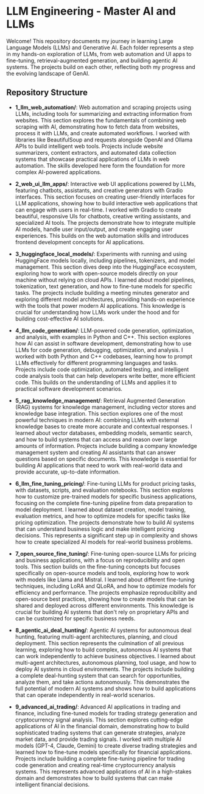 # LLM Engineering - Master AI and LLMs

Welcome! This repository documents my journey in learning Large Language Models (LLMs) and Generative AI. Each folder represents a step in my hands-on exploration of LLMs, from web automation and UI apps to fine-tuning, retrieval-augmented generation, and building agentic AI systems. The projects build on each other, reflecting both my progress and the evolving landscape of GenAI.

## Repository Structure

- **1_llm_web_automation/**: Web automation and scraping projects using LLMs, including tools for summarizing and extracting information from websites. This section explores the fundamentals of combining web scraping with AI, demonstrating how to fetch data from websites, process it with LLMs, and create automated workflows. I worked with libraries like BeautifulSoup and requests alongside OpenAI and Ollama APIs to build intelligent web tools. Projects include website summarizers, content extractors, and automated data collection systems that showcase practical applications of LLMs in web automation. The skills developed here form the foundation for more complex AI-powered applications.

- **2_web_ui_llm_apps/**: Interactive web UI applications powered by LLMs, featuring chatbots, assistants, and creative generators with Gradio interfaces. This section focuses on creating user-friendly interfaces for LLM applications, showing how to build interactive web applications that can engage with users in real-time. I worked with Gradio to create beautiful, responsive UIs for chatbots, creative writing assistants, and specialized AI tools. The projects demonstrate how to integrate multiple AI models, handle user input/output, and create engaging user experiences. This builds on the web automation skills and introduces frontend development concepts for AI applications.

- **3_huggingface_local_models/**: Experiments with running and using HuggingFace models locally, including pipelines, tokenizers, and model management. This section dives deep into the HuggingFace ecosystem, exploring how to work with open-source models directly on your machine without relying on cloud APIs. I learned about model pipelines, tokenization, text generation, and how to fine-tune models for specific tasks. The projects include building a meeting minutes generator and exploring different model architectures, providing hands-on experience with the tools that power modern AI applications. This knowledge is crucial for understanding how LLMs work under the hood and for building cost-effective AI solutions.

- **4_llm_code_generation/**: LLM-powered code generation, optimization, and analysis, with examples in Python and C++. This section explores how AI can assist in software development, demonstrating how to use LLMs for code generation, debugging, optimization, and analysis. I worked with both Python and C++ codebases, learning how to prompt LLMs effectively for different programming languages and tasks. Projects include code optimization, automated testing, and intelligent code analysis tools that can help developers write better, more efficient code. This builds on the understanding of LLMs and applies it to practical software development scenarios.

- **5_rag_knowledge_management/**: Retrieval Augmented Generation (RAG) systems for knowledge management, including vector stores and knowledge base integration. This section explores one of the most powerful techniques in modern AI: combining LLMs with external knowledge bases to create more accurate and contextual responses. I learned about vector databases, embedding models, semantic search, and how to build systems that can access and reason over large amounts of information. Projects include building a company knowledge management system and creating AI assistants that can answer questions based on specific documents. This knowledge is essential for building AI applications that need to work with real-world data and provide accurate, up-to-date information.

- **6_llm_fine_tuning_pricing/**: Fine-tuning LLMs for product pricing tasks, with datasets, scripts, and evaluation notebooks. This section explores how to customize pre-trained models for specific business applications, focusing on the complete fine-tuning pipeline from data preparation to model deployment. I learned about dataset creation, model training, evaluation metrics, and how to optimize models for specific tasks like pricing optimization. The projects demonstrate how to build AI systems that can understand business logic and make intelligent pricing decisions. This represents a significant step up in complexity and shows how to create specialized AI models for real-world business problems.

- **7_open_source_fine_tuning/**: Fine-tuning open-source LLMs for pricing and business applications, with a focus on reproducibility and open tools. This section builds on the fine-tuning concepts but focuses specifically on open-source models and tools, exploring how to work with models like Llama and Mistral. I learned about different fine-tuning techniques, including LoRA and QLoRA, and how to optimize models for efficiency and performance. The projects emphasize reproducibility and open-source best practices, showing how to create models that can be shared and deployed across different environments. This knowledge is crucial for building AI systems that don't rely on proprietary APIs and can be customized for specific business needs.

- **8_agentic_ai_deal_hunting/**: Agentic AI systems for autonomous deal hunting, featuring multi-agent architectures, planning, and cloud deployment. This section represents the culmination of all previous learning, exploring how to build complex, autonomous AI systems that can work independently to achieve business objectives. I learned about multi-agent architectures, autonomous planning, tool usage, and how to deploy AI systems in cloud environments. The projects include building a complete deal-hunting system that can search for opportunities, analyze them, and take actions autonomously. This demonstrates the full potential of modern AI systems and shows how to build applications that can operate independently in real-world scenarios.

- **9_advanced_ai_trading/**: Advanced AI applications in trading and finance, including fine-tuned models for trading strategy generation and cryptocurrency signal analysis. This section explores cutting-edge applications of AI in the financial domain, demonstrating how to build sophisticated trading systems that can generate strategies, analyze market data, and provide trading signals. I worked with multiple AI models (GPT-4, Claude, Gemini) to create diverse trading strategies and learned how to fine-tune models specifically for financial applications. Projects include building a complete fine-tuning pipeline for trading code generation and creating real-time cryptocurrency analysis systems. This represents advanced applications of AI in a high-stakes domain and demonstrates how to build systems that can make intelligent financial decisions.

